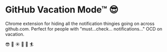 GitHub Vacation Mode™ :sunglasses:
==========================

Chrome extension for hiding all the notification thingies going on across github.com. Perfect for people with "must…check… notifications…" OCD on vacation.

:sunglasses: :palm_tree: :sunny: :beers: :tropical_drink: :surfer:
